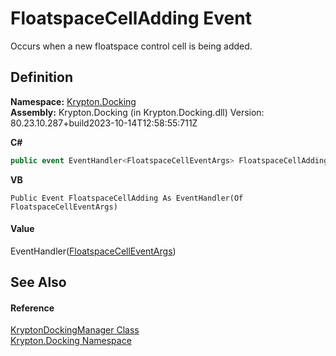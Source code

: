 # FloatspaceCellAdding Event


Occurs when a new floatspace control cell is being added.



## Definition
**Namespace:** <a href="98399376-cf41-9454-4b4d-4fab2ca20bc7.md">Krypton.Docking</a>  
**Assembly:** Krypton.Docking (in Krypton.Docking.dll) Version: 80.23.10.287+build2023-10-14T12:58:55:711Z

**C#**
``` C#
public event EventHandler<FloatspaceCellEventArgs> FloatspaceCellAdding
```
**VB**
``` VB
Public Event FloatspaceCellAdding As EventHandler(Of FloatspaceCellEventArgs)
```



#### Value
EventHandler(<a href="3e1c5877-9b7a-f1cb-f867-55f29fc3be13.md">FloatspaceCellEventArgs</a>)

## See Also


#### Reference
<a href="6c9c237d-95cb-a4ce-72c6-cd7684d3287e.md">KryptonDockingManager Class</a>  
<a href="98399376-cf41-9454-4b4d-4fab2ca20bc7.md">Krypton.Docking Namespace</a>  
